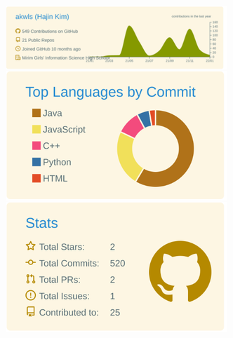 ![](https://raw.githubusercontent.com/akwls/akwls/master/profile-summary-card-output/solarized/0-profile-details.svg)
![](https://raw.githubusercontent.com/akwls/akwls/master/profile-summary-card-output/solarized/2-most-commit-language.svg)
![](https://raw.githubusercontent.com/akwls/akwls/master/profile-summary-card-output/solarized/3-stats.svg)

